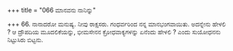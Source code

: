 +++
title = "066 ಮಾನವನು ನಾನಿನ್ನು"

+++
66. ನಾನಾದರೋ ಮನುಷ್ಯ. ನೀವು ರಾಕ್ಷಸರು. ಗಂಧರ್ವರಿಂದ ನನ್ನ ಮಾನಭಂಗವಾಯಿತು. ಅದನ್ನೇನು ಹೇಳಲಿ ? ಆ ದ್ರೌಪದಿಯ ಮೂದಲಿಕೆಯನ್ನು, ಭೀಮಸೇನನ ಕ್ರೋಧವಾಕ್ಯಗಳನ್ನು ಏನೆಂದು ಹೇಳಲಿ ? ಎಂದು ಸುಯೋಧನನು ನಿಟ್ಟುಸಿರು ಬಿಟ್ಟನು.